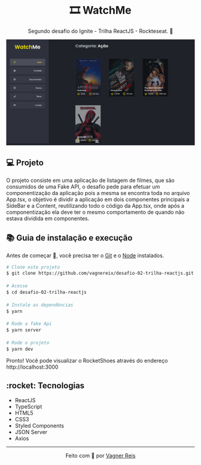 <h1 align="center">🎞️ WatchMe</h1>
<p align="center">Segundo desafio do Ignite - Trilha ReactJS - Rockteseat. 🚀</p>

<p align="center">
<img src="https://github.com/brunoemferreira/rocketseat-ignite-react-desafio-componentizando-a-aplicacao/blob/main/assets/watchme.png" alt="screenshot" width="1120px" />
</p>

<h2>💻 Projeto</h2>
O projeto consiste em uma aplicação de listagem de filmes, que são consumidos de uma Fake API, o desafio pede para 
efetuar um componentização da aplicação pois a mesma se encontra toda no arquivo App.tsx, o objetivo é dividir a aplicação em dois 
componentes principais a SideBar e a Content, reutilizando todo o código da App.tsx, onde após a componentização ela deve ter o mesmo 
comportamento de quando não estava dividida em componentes.

## :books: Guia de instalação e execução

Antes de começar 🏁, você precisa ter o [Git](https://git-scm.com) e o [Node](https://nodejs.org/en/) instalados.

```bash
# Clone este projeto
$ git clone https://github.com/vagnereix/desafio-02-trilha-reactjs.git

# Acesse
$ cd desafio-02-trilha-reactjs

# Instale as dependências
$ yarn

# Rode a fake Api
$ yarn server

# Rode o projeto
$ yarn dev

```

Pronto! Você pode visualizar o RocketShoes através do endereço http://localhost:3000

<h2>:rocket: Tecnologias</h2>
<ul>
  <li>ReactJS</li>
  <li>TypeScript</li>
  <li>HTML5</li>
  <li>CSS3</li>
  <li>Styled Components</li>
  <li>JSON Server</li>
  <li>Axios</li>
</ul>

---

<p align="center">
Feito com 💜&nbsp;por <a href="https://github.com/vagnereix">Vagner Reis</a>
</p>
